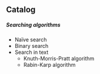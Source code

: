 ## Catalog
##### Searching algorithms
*  Naïve search
*  Binary search
*  Search in text
    * Knuth-Morris-Pratt algorithm
    * Rabin-Karp algorithm